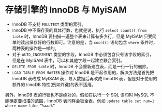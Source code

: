 # 存储引擎的 InnoDB 与 MyiSAM
- InnoDB 不支持 `FULLTEXT` 类型的索引。
- InnoDB 中不保存表的具体行数，也就是说，执行 `select count() from table` 时，InnoDB 要扫描一遍整个表来计算有多少行，但是 MyISAM 只要简单的读出保存好的行数即可。注意的是，当 `count()` 语句包含 `where` 条件时，两种表的操作是一样的。
- 对于 `AUTO_INCREMENT` 类型的字段，InnoDB 中必须包含只有该字段的索引，但是在 MyISAM 表中，可以和其他字段一起建立联合索引。
- `DELETE FROM table` 时，InnoDB 不会重新建立表，而是一行一行的删除。
- `LOAD TABLE FROM MASTER` 操作对 InnoDB 是不起作用的，解决方法是首先把 InnoDB 表改成 MyISAM 表，导入数据后再改成 InnoDB 表，但是对于使用的额外的 InnoDB 特性(例如外键)的表不适用。

另外，InnoDB 表的行锁也不是绝对的，假如在执行一个 SQL 语句时 MySQL 不能确定要扫描的范围，InnoDB 表同样会锁全表，例如 `update table set num=1 where name like “%aaa%”`